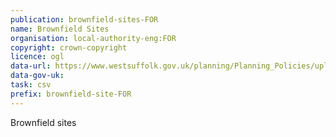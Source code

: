 ```yaml
---
publication: brownfield-sites-FOR
name: Brownfield Sites
organisation: local-authority-eng:FOR
copyright: crown-copyright
licence: ogl
data-url: https://www.westsuffolk.gov.uk/planning/Planning_Policies/upload/2017-12-13-Brownfield-land-register-csv-2.csv
data-gov-uk: 
task: csv
prefix: brownfield-site-FOR
---
```


Brownfield sites

